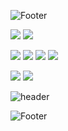 ![Footer](https://capsule-render.vercel.app/api?type=waving&color=auto&height=100&section=footer)





<img src="https://img.shields.io/badge/kotlin-7F52FF?style=flat-square&logo=kotlin&logoColor=white"/></a>
<img src="https://img.shields.io/badge/Android-34A853?style=flat-square&logo=Android&logoColor=white"/></a>

<img src="https://img.shields.io/badge/slack-4A154B?style=flat-square&logo=slack&logoColor=white"/></a>
<img src="https://img.shields.io/badge/notion-000000?style=flat-square&logo=notion&logoColor=white"/></a>
<img src="https://img.shields.io/badge/jira-0052CC?style=flat-square&logo=jira&logoColor=white"/></a>
<img src="https://img.shields.io/badge/figma-F24E1E?style=flat-square&logo=figma&logoColor=white"/></a>


<img src="https://img.shields.io/badge/git-F05032?style=flat-square&logo=git&logoColor=white"/></a>
<img src="https://img.shields.io/badge/github-181717?style=flat-square&logo=github&logoColor=white"/></a>

![header](https://capsule-render.vercel.app/api?type=wave&color=auto&height=75&section=header&text=Android&fontSize=35)

![Footer](https://capsule-render.vercel.app/api?type=waving&color=auto&height=100&section=footer)



